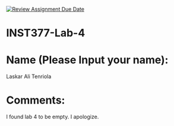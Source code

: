 [![Review Assignment Due Date](https://classroom.github.com/assets/deadline-readme-button-22041afd0340ce965d47ae6ef1cefeee28c7c493a6346c4f15d667ab976d596c.svg)](https://classroom.github.com/a/_zIxYTtp)
# INST377-Lab-4

# Name (Please Input your name):
Laskar Ali Tenriola

# Comments: 
I found lab 4 to be empty. I apologize.